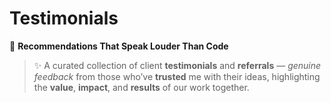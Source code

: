 # Testimonials
💬 **Recommendations That Speak Louder Than Code**  
> ✨ A curated collection of client **testimonials** and **referrals** — _genuine feedback_ from those who’ve **trusted** me with their ideas, highlighting the **value**, **impact**, and **results** of our work together.

